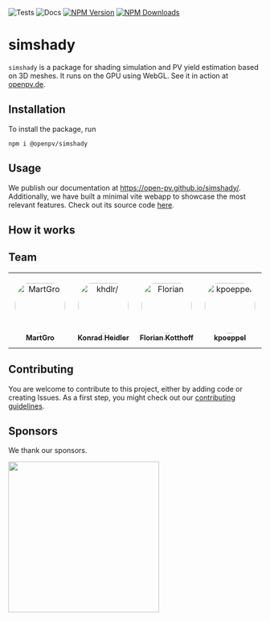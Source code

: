 ![Tests](https://github.com/open-pv/simshady/actions/workflows/tests.yml/badge.svg) ![Docs](https://github.com/open-pv/simshady/actions/workflows/typedoc.yml/badge.svg) [![NPM Version](https://img.shields.io/npm/v/@openpv/simshady)](https://www.npmjs.com/package/@openpv/simshady) [![NPM Downloads](https://img.shields.io/npm/dm/@openpv/simshady)](https://npmtrends.com/@openpv/simshady)

# simshady

`simshady` is a package for shading simulation and PV yield estimation based on 3D meshes. It runs on the GPU using WebGL. See it in action at [openpv.de](https://openpv.de).

## Installation

To install the package, run

```
npm i @openpv/simshady
```

## Usage

We publish our documentation at https://open-pv.github.io/simshady/. Additionally, we have built a minimal vite webapp to showcase the most relevant features. Check out its source code [here](https://github.com/open-pv/minimalApp).

## How it works

## Team

<table>
<tr>
    <td align="center" style="word-wrap: break-word; width: 150.0; height: 150.0">
        <a href=https://github.com/MartGro>
            <img src=https://avatars.githubusercontent.com/u/14249622?v=4 width="100;"  style="border-radius:50%;align-items:center;justify-content:center;overflow:hidden;padding-top:10px" alt=MartGro />
            <br />
            <sub style="font-size:14px"><b>MartGro</b></sub>
        </a>
    </td>
    <td align="center" style="word-wrap: break-word; width: 150.0; height: 150.0">
        <a href=https://github.com/khdlr>
            <img src=https://avatars.githubusercontent.com/u/9249838?v=4 width="100;"  style="border-radius:50%;align-items:center;justify-content:center;overflow:hidden;padding-top:10px" alt=khdlr/>
            <br />
            <sub style="font-size:14px"><b>Konrad Heidler</b></sub>
        </a>
    </td>
    <td align="center" style="word-wrap: break-word; width: 150.0; height: 150.0">
        <a href=https://github.com/FlorianK13>
            <img src=https://avatars.githubusercontent.com/u/74312290?v=4 width="100;"  style="border-radius:50%;align-items:center;justify-content:center;overflow:hidden;padding-top:10px" alt=Florian Kotthoff/>
            <br />
            <sub style="font-size:14px"><b>Florian Kotthoff</b></sub>
        </a>
    </td>
    <td align="center" style="word-wrap: break-word; width: 150.0; height: 150.0">
        <a href=https://github.com/kpoeppel>
            <img src=https://avatars.githubusercontent.com/u/37810656?v=4 width="100;"  style="border-radius:50%;align-items:center;justify-content:center;overflow:hidden;padding-top:10px" alt=kpoeppel />
            <br />
            <sub style="font-size:14px"><b>kpoeppel</b></sub>
        </a>
    </td>
</tr>
</table>

## Contributing

You are welcome to contribute to this project, either by adding code or creating Issues. As a first step, you might check out our [contributing guidelines](https://github.com/open-pv/simshady/blob/main/CONTRIBUTING.md).

## Sponsors

We thank our sponsors.

<a href="https://prototypefund.de/">
  <img src='https://github.com/open-pv/.github/assets/74312290/9dfa1ce4-adaf-4638-9cbc-e519b033331b' width='300'>
</a>

